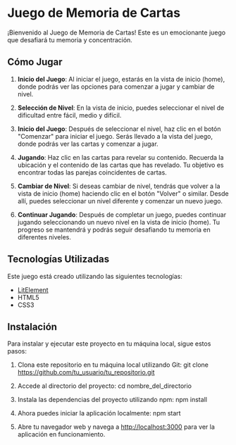 # Juego de Memoria de Cartas

¡Bienvenido al Juego de Memoria de Cartas! Este es un emocionante juego que desafiará tu memoria y concentración.

## Cómo Jugar

1. **Inicio del Juego**: Al iniciar el juego, estarás en la vista de inicio (home), donde podrás ver las opciones para comenzar a jugar y cambiar de nivel.

2. **Selección de Nivel**: En la vista de inicio, puedes seleccionar el nivel de dificultad entre fácil, medio y difícil.

3. **Inicio del Juego**: Después de seleccionar el nivel, haz clic en el botón "Comenzar" para iniciar el juego. Serás llevado a la vista del juego, donde podrás ver las cartas y comenzar a jugar.

4. **Jugando**: Haz clic en las cartas para revelar su contenido. Recuerda la ubicación y el contenido de las cartas que has revelado. Tu objetivo es encontrar todas las parejas coincidentes de cartas.

5. **Cambiar de Nivel**: Si deseas cambiar de nivel, tendrás que volver a la vista de inicio (home) haciendo clic en el botón "Volver" o similar. Desde allí, puedes seleccionar un nivel diferente y comenzar un nuevo juego.

6. **Continuar Jugando**: Después de completar un juego, puedes continuar jugando seleccionando un nuevo nivel en la vista de inicio (home). Tu progreso se mantendrá y podrás seguir desafiando tu memoria en diferentes niveles.

## Tecnologías Utilizadas

Este juego está creado utilizando las siguientes tecnologías:

- [LitElement](https://lit.dev/)
- HTML5
- CSS3

## Instalación

Para instalar y ejecutar este proyecto en tu máquina local, sigue estos pasos:

1. Clona este repositorio en tu máquina local utilizando Git:
  git clone https://github.com/tu_usuario/tu_repositorio.git

2. Accede al directorio del proyecto:
   cd nombre_del_directorio

3. Instala las dependencias del proyecto utilizando npm:
   npm install

4. Ahora puedes iniciar la aplicación localmente:
   npm start
   
6. Abre tu navegador web y navega a [http://localhost:3000](http://localhost:3000) para ver la aplicación en funcionamiento.

